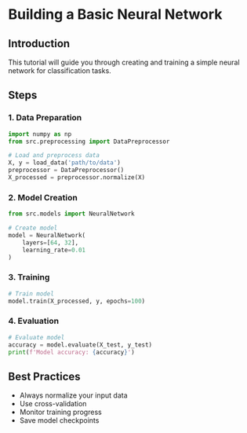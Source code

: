 # Building a Basic Neural Network

## Introduction
This tutorial will guide you through creating and training a simple neural network for classification tasks.

## Steps

### 1. Data Preparation
```python
import numpy as np
from src.preprocessing import DataPreprocessor

# Load and preprocess data
X, y = load_data('path/to/data')
preprocessor = DataPreprocessor()
X_processed = preprocessor.normalize(X)
```

### 2. Model Creation
```python
from src.models import NeuralNetwork

# Create model
model = NeuralNetwork(
    layers=[64, 32],
    learning_rate=0.01
)
```

### 3. Training
```python
# Train model
model.train(X_processed, y, epochs=100)
```

### 4. Evaluation
```python
# Evaluate model
accuracy = model.evaluate(X_test, y_test)
print(f'Model accuracy: {accuracy}')
```

## Best Practices
- Always normalize your input data
- Use cross-validation
- Monitor training progress
- Save model checkpoints